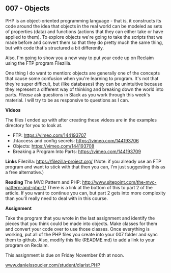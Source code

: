 ## 007 - Objects

PHP is an object-oriented programming language - that is, it constructs its code around the idea that objects in the real world can be modeled as sets of properties (data) and functions (actions that they can either take or have applied to them). To explore objects we're going to take the scripts that we made before and convert them so that they do pretty much the same thing, but with code that's structured a bit differently.

Also, I'm going to show you a new way to put your code up on Reclaim using the FTP program Filezilla.

One thing I do want to mention: objects are generally one of the concepts that cause some confusion when you're learning to program. It's not that they're super difficult, but (like databases) they can be unintuitive because they represent a different way of thinking and breaking down the world into parts. *Please* ask questions in Slack as you work through this week's material. I will try to be as responsive to questions as I can.

**Videos**

The files I ended up with after creating these videos are in the examples directory for you to look at.

- FTP: <https://vimeo.com/144193707>
- .htaccess and config secrets: <https://vimeo.com/144193706>
- Objects: <https://vimeo.com/144193708>
- Breaking a Program Into Parts: <https://vimeo.com/144193709>

**Links**
Filezilla: <https://filezilla-project.org/>
(Note: if you already use an FTP program and want to stick with that then you can, I'm just suggesting this as a free alternative.)

**Reading**
The MVC Pattern and PHP: http://www.sitepoint.com/the-mvc-pattern-and-php-1/
There is a link at the bottom of this to part 2 of the article. If you want to continue you can, but part 2 gets into more complexity than you'll really need to deal with in this course.

**Assignment**

Take the program that you wrote in the last assignment and identify the pieces that you think could be made into objects. Make classes for them and convert your code over to use those classes. Once everything is working, put all of the PHP files you create into your 007 folder and sync them to github. Also, modify this file (README.md) to add a link to your program on Reclaim.

This assignment is due on Friday November 6th at noon.

www.danielssoucier.com/student/diarist.PHP

